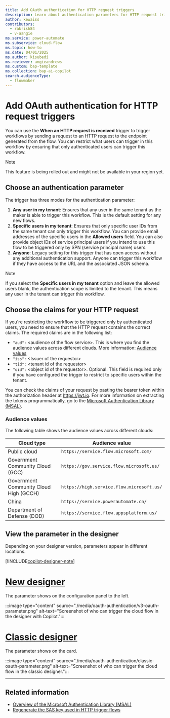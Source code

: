 ```yaml
---
title: Add OAuth authentication for HTTP request triggers
description: Learn about authentication parameters for HTTP request triggers.
author: kewaiss
contributors:
  - rakrish84
  - v-aangie
ms.service: power-automate
ms.subservice: cloud-flow
ms.topic: how-to
ms.date: 04/01/2025
ms.author: kisubedi
ms.reviewer: angieandrews
ms.custom: bap-template
ms.collection: bap-ai-copilot
search.audienceType: 
  - flowmaker
---
```


# Add OAuth authentication for HTTP request triggers

You can use the **When an HTTP request is received** trigger to trigger workflows by sending a request to an HTTP request to the endpoint generated from the flow. You can restrict what users can trigger in this workflow by ensuring that only authenticated users can trigger this workflow.

> [!NOTE]
> This feature is being rolled out and might not be available in your region yet.

## Choose an authentication parameter

The trigger has three modes for the authentication parameter:

1. **Any user in my tenant**: Ensures that any user in the same tenant as the maker is able to trigger this workflow. This is the default setting for any new flows.
1. **Specific users in my tenant**: Ensures that only specific user IDs from the same tenant can only trigger this workflow. You can provide email addresses of the specific users in the **Allowed users** field. You can also provide object IDs of service principal users if you intend to use this flow to be triggered only by SPN (service principal name) users.
1. **Anyone**: Legacy setting for this trigger that has open access without any additional authentication support. Anyone can trigger this workflow if they have access to the URL and the associated JSON schema.

> [!NOTE]
> If you select the **Specific users in my tenant** option and leave the allowed users blank, the authentication scope is limited to the tenant. This means any user in the tenant can trigger this workflow.

## Choose the claims for your HTTP request

If you're restricting the workflow to be triggered only by authenticated users, you need to ensure that the HTTP request contains the correct claims. The required claims are in the following list:

- `"aud":` \<audience of the flow service>. This is where you find the audience values across different clouds. More information: [Audience values](#audience-values)
- `"iss":` \<Issuer of the requestor>
- `"tid":` \<tenant id of the requestor>
- `"oid":` \<object id of the requestor>. Optional. This field is required only if you have configured the trigger to restrict to specific users within the tenant.

You can check the claims of your request by pasting the bearer token within the authorization header at https://jwt.io. For more information on extracting the tokens programmatically, go to the [Microsoft Authentication Library (MSAL)](/azure/active-directory/develop/msal-overview).

### Audience values

The following table shows the audience values across different clouds:


|Cloud type  |Audience value  |
|---------|---------|
|Public cloud    | `https://service.flow.microsoft.com/`    |
|Government Community Cloud (GCC)    | `https://gov.service.flow.microsoft.us/`        |
|Government Community Cloud High (GCCH)    | `https://high.service.flow.microsoft.us/`    |
|China     | `https://service.powerautomate.cn/`        |
|Department of Defense (DOD)   | `https://service.flow.appsplatform.us/`        |

## View the parameter in the designer

Depending on your designer version, parameters appear in different locations.

[!INCLUDE[copilot-designer-note](./includes/copilot-designer-note.md)]

# [New designer](#tab/new-designer)

The parameter shows on the configuration panel to the left.

:::image type="content" source="./media/oauth-authentication/v3-oauth-parameter.png" alt-text="Screenshot of who can trigger the cloud flow in the designer with Copilot.":::

# [Classic designer](#tab/classic-designer)

The parameter shows on the card.

:::image type="content" source="./media/oauth-authentication/classic-oauth-parameter.png" alt-text="Screenshot of who can trigger the cloud flow in the classic designer.":::

---

## Related information

- [Overview of the Microsoft Authentication Library (MSAL)](/azure/active-directory/develop/msal-overview)
- [Regenerate the SAS key used in HTTP trigger flows](regenerate-sas-key.md)


